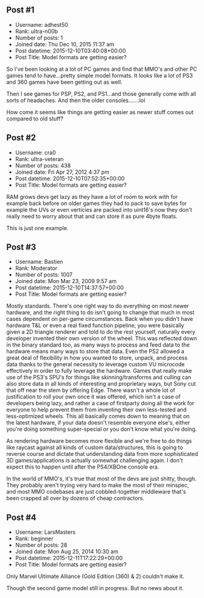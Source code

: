 ## Post #1
- Username: adhest50
- Rank: ultra-n00b
- Number of posts: 1
- Joined date: Thu Dec 10, 2015 11:37 am
- Post datetime: 2015-12-10T03:40:08+00:00
- Post Title: Model formats are getting easier?

So I've been looking at a lot of PC games and find that MMO's and other PC games tend to have...pretty simple model formats.
It looks like a lot of PS3 and 360 games have been getting out as well.

Then I see games for PSP, PS2, and PS1...and those generally come with all sorts of headaches.
And then the older consoles.......lol

How come it seems like things are getting easier as newer stuff comes out compared to old stuff?
## Post #2
- Username: cra0
- Rank: ultra-veteran
- Number of posts: 438
- Joined date: Fri Apr 27, 2012 4:37 pm
- Post datetime: 2015-12-10T07:52:35+00:00
- Post Title: Model formats are getting easier?

RAM grows devs get lazy as they have a lot of room to work with for example back before on older games they had to pack to save bytes for example the UVs or even verticies are packed into uint16's now they don't really need to worry about that and can store it as pure 4byte floats.

This is just one example.
## Post #3
- Username: Bastien
- Rank: Moderator
- Number of posts: 1007
- Joined date: Mon Mar 23, 2009 9:57 am
- Post datetime: 2015-12-10T14:37:57+00:00
- Post Title: Model formats are getting easier?

Mostly standards. There's one right way to do everything on most newer hardware, and the right thing to do isn't going to change that much in most cases dependent on per-game circumstances. Back when you didn't have hardware T&L or even a real fixed function pipeline, you were basically given a 2D triangle renderer and told to do the rest yourself, naturally every developer invented their own version of the wheel. This was reflected down in the binary standard too, as many ways to process and feed data to the hardware means many ways to store that data. Even the PS2 allowed a great deal of flexibility in how you wanted to store, unpack, and process data thanks to the general necessity to leverage custom VU microcode effectively in order to fully leverage the hardware. Games that really make use of the PS3's SPU's for things like skinning/transforms and culling can also store data in all kinds of interesting and proprietary ways, but Sony cut that off near the stem by offering Edge. There wasn't a whole lot of justification to roll your own once it was offered, which isn't a case of developers being lazy, and rather a case of firstparty doing all the work for everyone to help prevent them from inventing their own less-tested and less-optimized wheels. This all basically comes down to meaning that on the latest hardware, if your data doesn't resemble everyone else's, either you're doing something super-special or you don't know what you're doing.

As rendering hardware becomes more flexible and we're free to do things like raycast against all kinds of custom data/structures, this is going to reverse course and dictate that understanding data from more sophisticated 3D games/applications is actually somewhat challenging again. I don't expect this to happen until after the PS4/XBOne console era.

In the world of MMO's, it's true that most of the devs are just shitty, though. They probably aren't trying very hard to make the most of their minspec, and most MMO codebases are just cobbled-together middleware that's been crapped all over by dozens of cheap contractors.
## Post #4
- Username: LarsMasters
- Rank: beginner
- Number of posts: 28
- Joined date: Mon Aug 25, 2014 10:30 am
- Post datetime: 2015-12-11T17:22:29+00:00
- Post Title: Model formats are getting easier?

Only Marvel Ultimate Alliance (Gold Edition (360) & 2) couldn't make it. 

Though the second game model still in progress. But no news about it.
